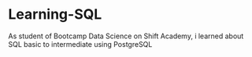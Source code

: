 # Learning-SQL
As student of Bootcamp Data Science on Shift Academy, i learned about SQL basic to intermediate using PostgreSQL
